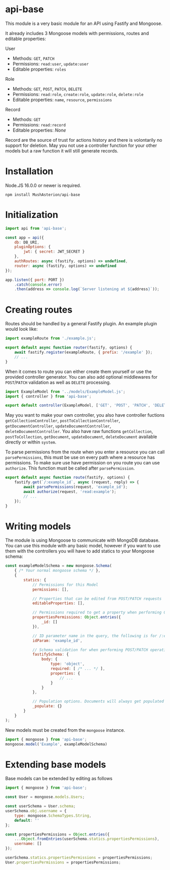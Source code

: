 # api-base

This module is a very basic module for an API using Fastify and Mongoose.

It already includes 3 Mongoose models with permissions, routes and editable properties:

User

-   Methods: `GET`, `PATCH`
-   Permissions: `read:user`, `update:user`
-   Editable properties: `roles`

Role

-   Methods: `GET`, `POST`, `PATCH`, `DELETE`
-   Permissions: `read:role`, `create:role`, `update:role`, `delete:role`
-   Editable properties: `name`, `resource`, `permissions`

Record

-   Methods: `GET`
-   Permissions: `read:record`
-   Editable properties: _None_

Record are the source of trust for actions history and there is volontarily no support for deletion. May you not use a controller function for your other models but a raw function it will still generate records.

# Installation

Node.JS 16.0.0 or newer is required.

```
npm install MushAsterion/api-base
```

# Initialization

```JavaScript
import api from 'api-base';

const app = api({
    db: DB_URI,
    pluginOptions: {
        jwt: { secret: JWT_SECRET }
    },
    authRoutes: async (fastify, options) => undefined,
    router: async (fastify, options) => undefined
});

app.listen({ port: PORT })
    .catch(console.error)
    .then(address => console.log(`Server listening at ${address}`));
```

# Creating routes

Routes should be handled by a general Fastify plugin. An example plugin would look like:

```JavaScript
import exampleRoute from './example.js';

export default async function router(fastify, options) {
    await fastify.register(exampleRoute, { prefix: '/example' });
    // ...
}
```

When it comes to route you can either create them yourself or use the provided controller generator. You can also add optional middlewares for `POST`/`PATCH` validation as well as `DELETE` processing.

```JavaScript
import ExampleModel from '../models/ExampleModel.js';
import { controller } from 'api-base';

export default controller(ExampleModel, ['GET', 'POST', 'PATCH', 'DELETE']);
```

May you want to make your own controller, you also have controller fuctions `getCollectionController`, `postToCollectionController`, `getDocumentController`, `updateDocumentController`, `deleteDocumentController`. You also have raw functions `getCollection`, `postToCollection`, `getDocument`, `updateDocument`, `deleteDocument` available directly or within `system`.

To parse permissions from the route when you enter a resource you can call `parsePermissions`, this must be use on every path where a resource has permissions. To make sure use have permission on you route you can use `authorize`. This function must be called after `parsePermission`.

```JavaScript
export default async function route(fastify, options) {
    fastify.get(`/:example_id`, async (request, reply) => {
        await parsePermissions(request, 'example_id');
        await authorize(request, 'read:example');
        // ...
    });
}
```

# Writing models

The module is using Mongoose to communicate with MongoDB database. You can use this module with any basic model, however if you want to use them with the controllers you will have to add statics to your Mongoose schema:

```JavaScript
const exampleModelSchema = new mongoose.Schema(
    { /* Your normal mongoose schema */ },
    {
        statics: {
            // Permissions for this Model
            permissions: [],

            // Properties that can be edited from POST/PATCH requests
            editableProperties: [],

            // Permissions required to get a property when performing GET request. If a property is not here, it will not be retourned from GET requests and if the array is empty it means that no permissions are required.
            propertiesPermissions: Object.entries({
                _id: []
            }),

            // ID parameter name in the query, the following is for /:example_id
            idParam: 'example_id',

            // Schema validation for when performing POST/PATCH operations.
            fastifySchema: {
                body: {
                    type: 'object',
                    required: [ /* ... */ ],
                    properties: {
                        // ...
                    }
                }
            },

            // Population options. Documents will always get populated based on this.
            _populate: {}
        }
    }
);
```

New models must be created from the `mongoose` instance.

```JavaScript
import { mongoose } from 'api-base';
mongoose.model('Example', exampleModelSchema)
```

# Extending base models

Base models can be extended by editing as follows

```JavaScript
import { mongoose } from 'api-base';

const User = mongoose.models.Users;

const userSchema = User.schema;
userSchema.obj.username = {
    type: mongoose.SchemaTypes.String,
    default: ''
};

const propertiesPermissions = Object.entries({
    ...Object.fromEntries(userSchema.statics.propertiesPermissions),
    username: []
});

userSchema.statics.propertiesPermissions = propertiesPermissions;
User.propertiesPermissions = propertiesPermissions;
```
